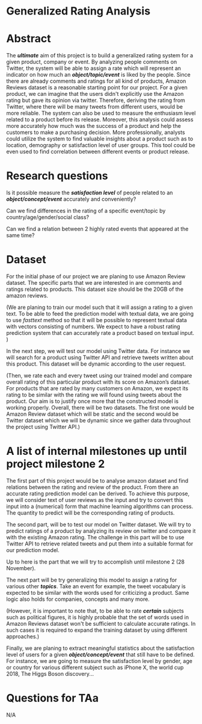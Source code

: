 # Generalized Rating Analysis


# Abstract
The ***ultimate*** aim of this project is to build a generalized rating system for a given product, company or event. By analyzing people comments on Twitter, the system will be able to assign a rate which will represent an indicator on how much an ***object/topic/event*** is liked by the people. Since there are already comments and ratings for all kind of products, Amazon Reviews dataset is a reasonable starting point for our project. 
For a given product, we can imagine that the users didn't explicitly use the Amazon rating but gave its opinion via twitter. Therefore, deriving the rating from Twitter, where there will be many tweets from different users, would be more reliable. The system can also be used to measure the enthusiasm level related to a product before its release. Moreover, this analysis could assess more accurately how much was the success of a product and help the customers to make a purchasing decision. More professionally, analysts could utilize the system to find valuable insights about a product such as to location, demography or satisfaction level of user groups. This tool could be even used to find correlation between different events or product release. 

# Research questions
Is it possible measure the ***satisfaction level*** of people related to an ***object/concept/event*** accurately and conveniently?

Can we find differences in the rating of a specific event/topic by country/age/gender/social class?

Can we find a relation between 2 highly rated events that appeared at the same time?

# Dataset
For the initial phase of our project we are planing to use Amazon Review dataset. The specific parts that we are interested in are comments and ratings related to products. This dataset size should be the 20GB of the amazon reviews.

(We are planing to train our model such that it will assign a rating to a given text. To be able to feed the prediction model with textual data, we are going to use *fasttext* method so that it will be possible to represent textual data with vectors consisting of numbers. We expect to have a robust rating prediction system that can accurately rate a product based on textual input. )

In the next step, we will test our model using Twitter data. For instance we will search for a product using Twitter API and retrieve tweets written about this product. This dataset will be dynamic according to the user request.

(Then, we rate each and every tweet using our trained model and compare overall rating of this particular product with its score on Amazon’s dataset. For products that are rated by many customers on Amazon, we expect its rating to be similar with the rating we will found using tweets about the product. Our aim is to justify once more that the constructed model is working properly. 
Overall, there will be two datasets. The first one would be Amazon Review dataset which will be static and the second would be Twitter dataset which we will be dynamic since we gather data throughout the project using Twitter API.)


# A list of internal milestones up until project milestone 2
The first part of this project would be to analyse amazon dataset and find relations between the rating and review of the product. From there an accurate rating prediction model can be derived. To achieve this purpose, we will consider text of user reviews as the input and try to convert this input into a (numerical) form that machine learning algorithms can process. The quantity to predict will be the corresponding rating of products.

The second part, will be to test our model on Twitter dataset. We will try to predict ratings of a product by analyzing its review on twitter and compare it with the existing Amazon rating. The challenge in this part will be to use Twitter API to retrieve related tweets and put them into a suitable format for our prediction model.

Up to here is the part that we will try to accomplish until milestone 2 (28 November).

The next part will be try generalizing this model to assign a rating for various other ***topics***. Take an event for example, the tweet vocabulary is expected to be similar with the words used for criticizing a product. Same logic also holds for companies, concepts and many more. 

(However, it is important to note that, to be able to rate ***certain*** subjects such as political figures, it is highly probable that the set of words used in Amazon Reviews dataset won't be sufficient to calculate accurate ratings. In such cases it is required to expand the training dataset by using different approaches.)

Finally, we are planing to extract meaningful statistics about the satisfaction level of users for a given ***object/concept/event*** that still have to be defined. For instance, we are going to measure the satisfaction level by gender, age or country for various different subject such as iPhone X, the world cup 2018, The Higgs Boson discovery...

# Questions for TAa
N/A

